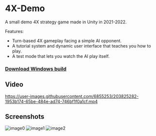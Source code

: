 # 4X-Demo

A small demo 4X strategy game made in Unity in 2021-2022.

Features:
- Turn-based 4X gameplay facing a simple AI opponent.
- A tutorial system and dynamic user interface that teaches you how to play.
- A test mode that lets you watch the AI play itself.

### [Download Windows build](https://github.com/andreaswitzen/4X-Demo/releases/download/v1.1.0/4X-Demo.v1.1.0.zip)

## Video

https://user-images.githubusercontent.com/6855253/203825282-1953b174-65be-484e-ad74-746bf1f0a1cf.mp4


## Screenshots

![image0](https://user-images.githubusercontent.com/6855253/202220423-5c3ac107-eb08-4b5c-b945-f7e1803f0b48.png)
![image1](https://user-images.githubusercontent.com/6855253/202220432-19255e4e-fbba-4d0f-b026-6f773360add7.png)
![image2](https://user-images.githubusercontent.com/6855253/202220435-0b50e347-8dba-46ed-9719-249541251d68.png)
